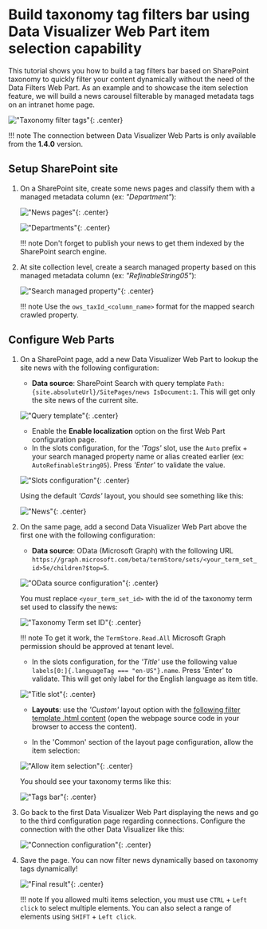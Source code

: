 # Build taxonomy tag filters bar using Data Visualizer Web Part item selection capability

This tutorial shows you how to build a tag filters bar based on SharePoint taxonomy to quickly filter your content dynamically without the need of the Data Filters Web Part. As an example and to showcase the item selection feature, we will build a news carousel filterable by managed metadata tags on an intranet home page.

!["Taxonomy filter tags"](../../assets/scenarios/tags/tag_filter_bar.gif){: .center}

!!! note
    The connection between Data Visualizer Web Parts is only available from the **1.4.0** version.

## Setup SharePoint site

1. On a SharePoint site, create some news pages and classify them with a managed metadata column (ex: _"Department"_):

    !["News pages"](../../assets/scenarios/tags/site_pages_news.png){: .center}

    !["Departments"](../../assets/scenarios/tags/managed_metadata_term_set.png){: .center}

    !!! note
        Don't forget to publish your news to get them indexed by the SharePoint search engine.

2. At site collection level, create a search managed property based on this managed metadata column (ex: _"RefinableString05"_):

    !["Search managed property"](../../assets/scenarios/tags/search_managed_property.png){: .center} 

    !!! note
        Use the `ows_taxId_<column_name>` format for the mapped search crawled property.

## Configure Web Parts

1. On a SharePoint page, add a new Data Visualizer Web Part to lookup the site news with the following configuration:

    - **Data source**: SharePoint Search with query template `Path:{site.absoluteUrl}/SitePages/news IsDocument:1`. This will get only the site news of the current site.

    !["Query template"](../../assets/scenarios/tags/query_template.png){: .center} 

    - Enable the **Enable localization** option on the first Web Part configuration page.
    - In the slots configuration, for the _'Tags'_ slot, use the `Auto` prefix + your search managed property name or alias created earlier (ex: `AutoRefinableString05`). Press _'Enter'_ to validate the value.

    !["Slots configuration"](../../assets/scenarios/tags/slots_configuration.png){: .center} 

    Using the default _'Cards'_ layout, you should see something like this:

    !["News"](../../assets/scenarios/tags/news.png){: .center} 
    

2. On the same page, add a second Data Visualizer Web Part above the first one with the following configuration:

    - **Data source**: OData (Microsoft Graph) with the following URL `https://graph.microsoft.com/beta/termStore/sets/<your_term_set_id>5e/children?$top=5`. 

    !["OData source configuration"](../../assets/scenarios/tags/graph_url.png){: .center} 
    
    You must replace `<your_term_set_id>` with the id of the taxonomy term set used to classify the news:

    !["Taxonomy Term set ID"](../../assets/scenarios/tags/term_set_id.png){: .center} 

    !!! note
        To get it work, the `TermStore.Read.All` Microsoft Graph permission should be approved at tenant level.

    - In the slots configuration, for the _'Title'_ use the following value `labels[0:]{.languageTag === "en-US"}.name`. Press 'Enter' to validate. This will get only label for the English language as item title.

    !["Title slot"](../../assets/scenarios/tags/filter_title_slot.png){: .center}

    - **Layouts**: use the _'Custom'_ layout option with the [following filter template .html content](./assets/tags_bar_template.html) (open the webpage source code in your browser to access the content).

    - In the 'Common' section of the layout page configuration, allow the item selection:

    !["Allow item selection"](../../assets/scenarios/tags/allow_item_selection.png){: .center}

    You should see your taxonomy terms like this:

    !["Tags bar"](../../assets/scenarios/tags/tags_bar.png){: .center}

3. Go back to the first Data Visualizer Web Part displaying the news and go to the third configuration page regarding connections. Configure the connection with the other Data Visualizer like this:

    !["Connection configuration"](../../assets/scenarios/tags/configure_connection.png){: .center}

4. Save the page. You can now filter news dynamically based on taxonomy tags dynamically!

    !["Final result"](../../assets/scenarios/tags/final_result.png){: .center}


    !!! note
        If you allowed multi items selection, you must use `CTRL` + `Left click` to select multiple elements. You can also select a range of elements using `SHIFT` + `Left click`.






